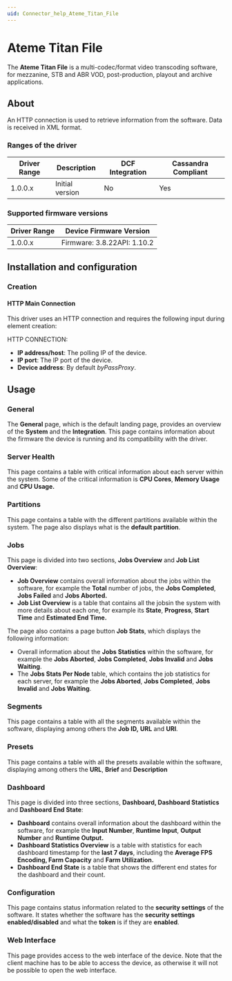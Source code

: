 ```yaml
---
uid: Connector_help_Ateme_Titan_File
---
```


# Ateme Titan File

The **Ateme Titan File** is a multi-codec/format video transcoding software, for mezzanine, STB and ABR VOD, post-production, playout and archive applications.

## About

An HTTP connection is used to retrieve information from the software. Data is received in XML format.

### Ranges of the driver

| **Driver Range** | **Description** | **DCF Integration** | **Cassandra Compliant** |
|------------------|-----------------|---------------------|-------------------------|
| 1.0.0.x          | Initial version | No                  | Yes                     |

### Supported firmware versions

| **Driver Range** | **Device Firmware Version** |
|------------------|-----------------------------|
| 1.0.0.x          | Firmware: 3.8.22API: 1.10.2 |

## Installation and configuration

### Creation

#### HTTP Main Connection

This driver uses an HTTP connection and requires the following input during element creation:

HTTP CONNECTION:

- **IP address/host**: The polling IP of the device.
- **IP port**: The IP port of the device.
- **Device address**: By default *byPassProxy*.

## Usage

### General

The **General** page, which is the default landing page, provides an overview of the **System** and the **Integration**. This page contains information about the firmware the device is running and its compatibility with the driver.

### Server Health

This page contains a table with critical information about each server within the system. Some of the critical information is **CPU Cores**, **Memory Usage** and **CPU Usage.**

### Partitions

This page contains a table with the different partitions available within the system. The page also displays what is the **default partition**.

### Jobs

This page is divided into two sections, **Jobs Overview** and **Job List Overview**:

- **Job Overview** contains overall information about the jobs within the software, for example the **Total** number of jobs, the **Jobs Completed**, **Jobs Failed** and **Jobs Aborted.**
- **Job List Overview** is a table that contains all the jobsin the system with more details about each one, for example its **State**, **Progress**, **Start Time** and **Estimated End Time.**

The page also contains a page button **Job Stats**, which displays the following information:

- Overall information about the **Jobs Statistics** within the software, for example the **Jobs Aborted**, **Jobs Completed**, **Jobs Invalid** and **Jobs Waiting**.
- The **Jobs Stats Per Node** table, which contains the job statistics for each server, for example the **Jobs Aborted**, **Jobs Completed**, **Jobs Invalid** and **Jobs Waiting**.

### Segments

This page contains a table with all the segments available within the software, displaying among others the **Job ID,** **URL** and **URI**.

### Presets

This page contains a table with all the presets available within the software, displaying among others the **URL**, **Brief** and **Description**

### Dashboard

This page is divided into three sections, **Dashboard, Dashboard Statistics** and **Dashboard End State**:

- **Dashboard** contains overall information about the dashboard within the software, for example the **Input Number**, **Runtime Input**, **Output Number** and **Runtime Output.**
- **Dashboard Statistics Overview** is a table with statistics for each dashboard timestamp for the **last 7 days**, including the **Average FPS Encoding, Farm Capacity** and **Farm Utilization.**
- **Dashboard End State** is a table that shows the different end states for the dashboard and their count.

### Configuration

This page contains status information related to the **security settings** of the software. It states whether the software has the **security settings enabled/disabled** and what the **token** is if they are **enabled**.

### Web Interface

This page provides access to the web interface of the device. Note that the client machine has to be able to access the device, as otherwise it will not be possible to open the web interface.
